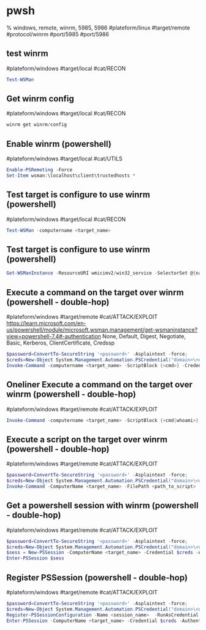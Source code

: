 # pwsh
% windows, remote, winrm, 5985, 5986
#plateform/linux  #target/remote  #protocol/winrm #port/5985 #port/5986

## test winrm 
#plateform/windows #target/local #cat/RECON
```powershell
Test-WSMan
```

## Get winrm config
#plateform/windows #target/local #cat/RECON
```powershell
winrm get winrm/config
```

## Enable winrm (powershell)
#plateform/windows #target/local #cat/UTILS 
```powershell
Enable-PSRemoting -Force  
Set-Item wsman:\localhost\client\trustedhosts *  
```

## Test target is configure to use winrm (powershell)
#plateform/windows #target/local #cat/RECON 
```powershell
Test-WSMan -computername <target_name>
```

## Test target is configure to use winrm (powershell)
```powershell
Get-WSManInstance -ResourceURI wmicimv2/win32_service -SelectorSet @{name="winrm"} -ComputerName "<target_name>"
```

## Execute a command on the target over winrm (powershell - double-hop)
#plateform/windows #target/remote #cat/ATTACK/EXPLOIT   
https://learn.microsoft.com/en-us/powershell/module/microsoft.wsman.management/get-wsmaninstance?view=powershell-7.4#-authentication
None, Default, Digest, Negotiate, Basic, Kerberos, ClientCertificate, Credssp
```powershell
$password=ConvertTo-SecureString '<password>' -Asplaintext -force;
$creds=New-Object System.Management.Automation.PSCredential("domain>\<username>", $password);
Invoke-Command -computername <target_name> -ScriptBlock {<cmd>} -Credential $creds -Authentication 'Credssp'
```

## Oneliner Execute a command on the target over winrm (powershell - double-hop)
#plateform/windows #target/remote #cat/ATTACK/EXPLOIT   
```powershell
Invoke-Command -computername <target_name> -ScriptBlock {<cmd|whoami>} -Credential (New-Object System.Management.Automation.PSCredential("domain>\<username>", (ConvertTo-SecureString '<password>' -Asplaintext -force))) -Authentication 'Credssp'
```

## Execute a script on the target over winrm (powershell - double-hop)
#plateform/windows #target/remote #cat/ATTACK/EXPLOIT 
```powershell
$password=ConvertTo-SecureString '<password>' -Asplaintext -force;
$creds=New-Object System.Management.Automation.PSCredential("domain>\<username>", $password);
Invoke-Command -ComputerName <target_name> -FilePath <path_to_script> -Credential $creds -Authentication 'Default'
```

## Get a powershell session with winrm (powershell - double-hop)
#plateform/windows #target/remote #cat/ATTACK/EXPLOIT 
```powershell
$password=ConvertTo-SecureString '<password>' -Asplaintext -force;
$creds=New-Object System.Management.Automation.PSCredential("domain>\<username>", $password);
$sess = New-PSSession -ComputerName <target_name> -Credential $creds -Authentication 'Credssp' -SessionOption (New-PSSessionOption -ProxyAccessType NoProxyServer) 
Enter-PSSession $sess
```

## Register PSSession (powershell - double-hop)
#plateform/windows #target/remote #cat/ATTACK/EXPLOIT 
```powershell
$password=ConvertTo-SecureString '<password>' -Asplaintext -force;
$creds=New-Object System.Management.Automation.PSCredential("domain>\<username>", $password);
Register-PSSessionConfiguration -Name <session_name>  -RunAsCredential $creds
Enter-PSSession -ComputerName <target_name> -Credential $creds -Authentication 'Credssp' -ConfigurationName <session_name>
```